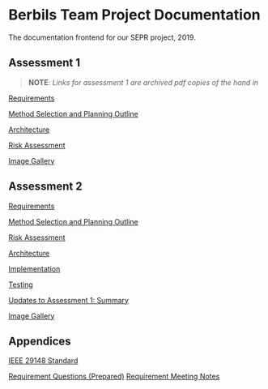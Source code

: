 # Berbils Team Project Documentation
The documentation frontend for our SEPR project, 2019.

## Assessment 1

> **NOTE**: *Links for assessment 1 are archived pdf copies of the hand in*

[Requirements](Assessment1/Req1.pdf)

[Method Selection and Planning Outline](Assessment1/Plan1.pdf)

[Architecture](Assessment1/Arch1.pdf)

[Risk Assessment](Assessment1/Risk1.pdf)

[Image Gallery](Assessment1/Images/Gallery.md)

## Assessment 2

[Requirements](https://docs.google.com/document/d/1eTFJWHEw9euh6jQ7TbRP7mzuWFoB0qIecqU-Bx2l3UA/edit?usp=sharing)

[Method Selection and Planning Outline](https://docs.google.com/document/d/1xRrIx0PL24o-OWrZw6a9mgeIyiD3apmQTWEupMFNqrk/edit?usp=sharing)

[Risk Assessment](https://docs.google.com/document/d/1XxB0ynHKi2ZAGpRPNSpWqKPyd9UQXrqsGcAdovg_AYk/edit?usp=sharing)

[Architecture](https://docs.google.com/document/d/17pU1x0DD34lsgjRjt37OeiBD2nQfTLqlitaAS8W_Smk/edit?usp=sharing)

[Implementation](https://docs.google.com/document/d/1Q3L1_HbhJCZ-UGAmRamI0bkDNyfXKLhxXQoO6BJtKIw/edit?usp=sharing)

[Testing](https://docs.google.com/document/d/1tPLJ-EWeDOE6ude7JlbaPOVxBOhTlZRpfZanFT1V-R8/edit?usp=sharing)

[Updates to Assessment 1: Summary](https://docs.google.com/document/d/1dSMNthgV26EyRlcCeONvhuqOBXVjZgA4DaS1DHoBjt0/edit?usp=sharing)

[Image Gallery](Assessment2/Images/Gallery.md)

## Appendices
[IEEE 29148 Standard](https://drive.google.com/a/york.ac.uk/file/d/16D3j55bur3vuNJafH8qle9jKWbT4A6v8/view?usp=sharing)

[Requirement Questions (Prepared)](https://docs.google.com/document/d/1chuwoX8gyhHySJ4lMOAMNRa089EgwSF5c4PZLpy9t90/edit?usp=sharing)
[Requirement Meeting Notes](https://docs.google.com/document/d/1GPiO9DPhDPSmFrTBdXBHQt6nCORbOsLNHpI2GMyNPZI/edit?usp=sharing)
